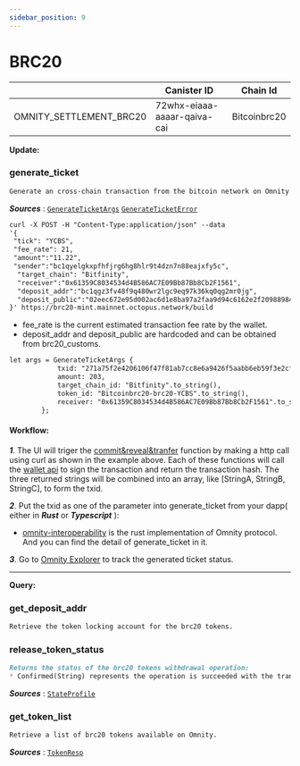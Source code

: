 ```yaml
---
sidebar_position: 9
---
```


# BRC20

|  | Canister ID | Chain Id |
| --- | --- | --- |
| OMNITY_SETTLEMENT_BRC20 | 72whx-eiaaa-aaaar-qaiva-cai | Bitcoinbrc20 |

**Update:**
### generate_ticket
```md title="generate_ticket(args: GenerateTicketArgs) -> Result<(), GenerateTicketError>"
Generate an cross-chain transaction from the bitcoin network on Omnity for brc20 tokens.
```
***Sources*** : 
[`GenerateTicketArgs`](https://github.com/octopus-network/omnity-interoperability/)
[`GenerateTicketError`](https://github.com/octopus-network/omnity-interoperability/)

```md title="Curl Request Example:"
curl -X POST -H "Content-Type:application/json" --data 
'{
 "tick": "YCBS",   
 "fee_rate": 21,
 "amount":"11.22", 
 "sender":"bc1qyelgkxpfhfjrg6hg8hlr9t4dzn7n88eajxfy5c", 
  "target_chain": "Bitfinity", 
  "receiver":"0x61359C8034534d4B586AC7E09Bb87Bb8Cb2F1561",
  "deposit_addr":"bc1qgz3fv48f9q480wr2lgc9eq97k36kq0qg2mr0jg",
  "deposit_public":"02eec672e95d002ac6d1e8ba97a2faa9d94c6162e2f20988984106ba6265020453",
}' https://brc20-mint.mainnet.octopus.network/build
```
* fee_rate is the current estimated transaction fee rate by the wallet.
* deposit_addr and deposit_public are hardcoded and can be obtained from brc20_customs.

```md title="Rust Input Example:"
let args = GenerateTicketArgs {
		    txid: "271a75f2e4206106f47f81ab7cc8e6a9426f5aabb6eb59f3e2cfbea9ea8c0c60".to_string(),
            amount: 203,
            target_chain_id: "Bitfinity".to_string(),
            token_id: "Bitcoinbrc20-brc20-YCBS".to_string(),
		    receiver: "0x61359C8034534d4B586AC7E09Bb87Bb8Cb2F1561".to_string(),
	    };
```

#### Workflow: 
***1***. The UI will triger the [commit&reveal&tranfer](https://github.com/octopus-network/brc20-mint/blob/main/src/main.rs#L55) function by making a http call using curl as shown in the example above. Each of these functions will call the [wallet api](https://www.okx.com/web3/build/docs/sdks/chains/bitcoin/provider#signpsbt) to sign the transaction and return the transaction hash. The three returned strings will be combined into an array, like [StringA, StringB, StringC], to form the txid.

***2***. Put the txid as one of the parameter into generate_ticket from your dapp( either in ***Rust*** or ***Typescript*** ):
- [omnity-interoperability](https://github.com/octopus-network/omnity-interoperability/) is the rust implementation of Omnity protocol. And you can find the detail of generate_ticket in it.

***3***. Go to [Omnity Explorer](https://explorer.omnity.network/) to track the generated ticket status.

--------
**Query:**
### get_deposit_addr
```md title="get_deposit_addr() -> (String, String)"
Retrieve the token locking account for the brc20 tokens.
```

### release_token_status
```md title="release_token_status(ticket_id: String) -> ReleaseTokenStatus"
Returns the status of the brc20 tokens withdrawal operation:
* Confirmed(String) represents the operation is succeeded with the transaction hash on bitcoin network.
```
***Sources*** : [`StateProfile`](https://github.com/octopus-network/omnity-interoperability/)

### get_token_list
```md title="get_token_list() -> Vec<TokenResp>"
Retrieve a list of brc20 tokens available on Omnity.
```
***Sources*** : [`TokenResp`](https://github.com/octopus-network/omnity-interoperability/)
